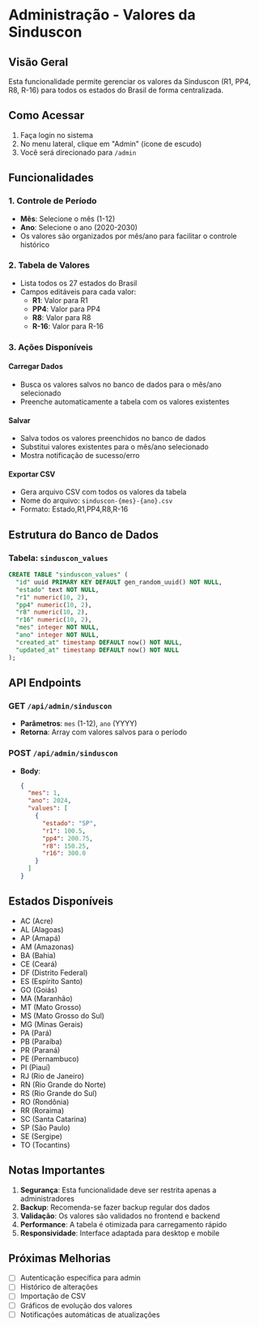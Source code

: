 # Administração - Valores da Sinduscon

## Visão Geral

Esta funcionalidade permite gerenciar os valores da Sinduscon (R1, PP4, R8, R-16) para todos os estados do Brasil de forma centralizada.

## Como Acessar

1. Faça login no sistema
2. No menu lateral, clique em "Admin" (ícone de escudo)
3. Você será direcionado para `/admin`

## Funcionalidades

### 1. Controle de Período

- **Mês**: Selecione o mês (1-12)
- **Ano**: Selecione o ano (2020-2030)
- Os valores são organizados por mês/ano para facilitar o controle histórico

### 2. Tabela de Valores

- Lista todos os 27 estados do Brasil
- Campos editáveis para cada valor:
  - **R1**: Valor para R1
  - **PP4**: Valor para PP4
  - **R8**: Valor para R8
  - **R-16**: Valor para R-16

### 3. Ações Disponíveis

#### Carregar Dados

- Busca os valores salvos no banco de dados para o mês/ano selecionado
- Preenche automaticamente a tabela com os valores existentes

#### Salvar

- Salva todos os valores preenchidos no banco de dados
- Substitui valores existentes para o mês/ano selecionado
- Mostra notificação de sucesso/erro

#### Exportar CSV

- Gera arquivo CSV com todos os valores da tabela
- Nome do arquivo: `sinduscon-{mes}-{ano}.csv`
- Formato: Estado,R1,PP4,R8,R-16

## Estrutura do Banco de Dados

### Tabela: `sinduscon_values`

```sql
CREATE TABLE "sinduscon_values" (
  "id" uuid PRIMARY KEY DEFAULT gen_random_uuid() NOT NULL,
  "estado" text NOT NULL,
  "r1" numeric(10, 2),
  "pp4" numeric(10, 2),
  "r8" numeric(10, 2),
  "r16" numeric(10, 2),
  "mes" integer NOT NULL,
  "ano" integer NOT NULL,
  "created_at" timestamp DEFAULT now() NOT NULL,
  "updated_at" timestamp DEFAULT now() NOT NULL
);
```

## API Endpoints

### GET `/api/admin/sinduscon`

- **Parâmetros**: `mes` (1-12), `ano` (YYYY)
- **Retorna**: Array com valores salvos para o período

### POST `/api/admin/sinduscon`

- **Body**:
  ```json
  {
    "mes": 1,
    "ano": 2024,
    "values": [
      {
        "estado": "SP",
        "r1": 100.5,
        "pp4": 200.75,
        "r8": 150.25,
        "r16": 300.0
      }
    ]
  }
  ```

## Estados Disponíveis

- AC (Acre)
- AL (Alagoas)
- AP (Amapá)
- AM (Amazonas)
- BA (Bahia)
- CE (Ceará)
- DF (Distrito Federal)
- ES (Espírito Santo)
- GO (Goiás)
- MA (Maranhão)
- MT (Mato Grosso)
- MS (Mato Grosso do Sul)
- MG (Minas Gerais)
- PA (Pará)
- PB (Paraíba)
- PR (Paraná)
- PE (Pernambuco)
- PI (Piauí)
- RJ (Rio de Janeiro)
- RN (Rio Grande do Norte)
- RS (Rio Grande do Sul)
- RO (Rondônia)
- RR (Roraima)
- SC (Santa Catarina)
- SP (São Paulo)
- SE (Sergipe)
- TO (Tocantins)

## Notas Importantes

1. **Segurança**: Esta funcionalidade deve ser restrita apenas a administradores
2. **Backup**: Recomenda-se fazer backup regular dos dados
3. **Validação**: Os valores são validados no frontend e backend
4. **Performance**: A tabela é otimizada para carregamento rápido
5. **Responsividade**: Interface adaptada para desktop e mobile

## Próximas Melhorias

- [ ] Autenticação específica para admin
- [ ] Histórico de alterações
- [ ] Importação de CSV
- [ ] Gráficos de evolução dos valores
- [ ] Notificações automáticas de atualizações
